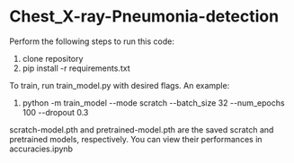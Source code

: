 # Chest_X-ray-Pneumonia-detection

Perform the following steps to run this code:
1. clone repository
2. pip install -r requirements.txt

To train, run train_model.py with desired flags.  An example:
1. python -m train_model --mode scratch --batch_size 32 --num_epochs 100 --dropout 0.3 

scratch-model.pth and pretrained-model.pth are the saved scratch and pretrained models, respectively.  You can view their performances in accuracies.ipynb
